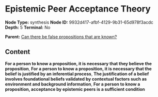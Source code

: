# Epistemic Peer Acceptance Theory

**Node Type:** synthesis
**Node ID:** 9932d417-afbf-4129-9b31-65d978f3acdc
**Depth:** 5
**Terminal:** No

**Parent:** [Can there be false propositions that are known?](can-there-be-false-propositions-that-are-known-antithesis-c03414de-4c00-4e16-bb6b-0627e830ee3a.md)

## Content

**For a person to know a proposition, it is necessary that they believe the proposition**, **For a person to know a proposition, it is necessary that the belief is justified by an inferential process**, **The justification of a belief involves foundational beliefs validated by contextual factors such as environment and background information**, **For a person to know a proposition, acceptance by epistemic peers is a sufficient condition**
